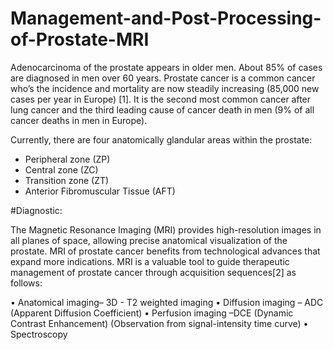 # Management-and-Post-Processing-of-Prostate-MRI
Adenocarcinoma of the prostate appears in older men. About 85% of cases are diagnosed in men over 60 years. Prostate cancer is a common cancer who’s the incidence and mortality are now steadily increasing (85,000 new cases per year in Europe) [1]. It is the second most common cancer after lung cancer and the third leading cause of cancer death in men (9% of all cancer deaths in men in Europe).

Currently, there are four anatomically glandular areas within the prostate: 
- Peripheral zone (ZP) 
- Central zone (ZC) 
- Transition zone (ZT) 
- Anterior Fibromuscular Tissue (AFT)

#Diagnostic: 

The Magnetic Resonance Imaging (MRI) provides high-resolution images in all planes of space, allowing precise anatomical visualization of the prostate. MRI of prostate cancer benefits from technological advances that expand more indications. MRI is a valuable tool to guide therapeutic management of prostate cancer through acquisition sequences[2] as follows: 

• Anatomical imaging– 3D - T2 weighted imaging 
• Diffusion imaging – ADC (Apparent Diffusion Coefficient) 
• Perfusion imaging –DCE (Dynamic Contrast Enhancement) (Observation from signal-intensity time curve) 
• Spectroscopy
